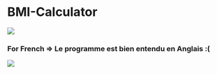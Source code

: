 # BMI-Calculator

[![](https://www.codefactor.io/repository/github/HideakiAtsuyo/BMI-Calculator/badge)](https://www.codefactor.io/repository/github/HideakiAtsuyo/BMI-Calculator)<br>

<h3>For French => Le programme est bien entendu en Anglais :(</h3>

![](https://i.imgur.com/v6Ni9Fs.png)

